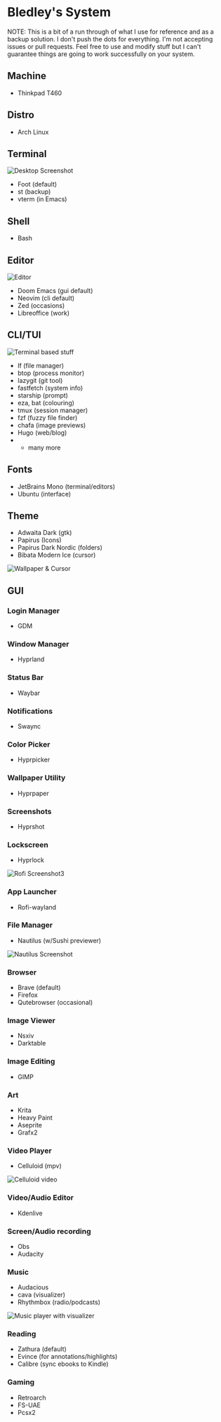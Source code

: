 # Bledley's System

NOTE: This is a bit of a run through of what I use for reference and as a backup solution. I don't push the dots for everything. I'm not accepting issues or pull requests. Feel free to use and modify stuff but I can't guarantee things are going to work successfully on your system.

## Machine
- Thinkpad T460

## Distro
- Arch Linux

## Terminal

![Desktop Screenshot](/assets/Screenshot1.jpg?raw=true "Screenshot1")

- Foot (default)
- st (backup)
- vterm (in Emacs)

## Shell
- Bash

## Editor

![Editor](/assets/Screenshot8.jpg?raw=true "Screenshot8")

- Doom Emacs (gui default)
- Neovim (cli default)
- Zed (occasions)
- Libreoffice (work)

## CLI/TUI

![Terminal based stuff](/assets/Screenshot4.jpg?raw=true "Screenshot4")

- lf (file manager)
- btop (process monitor)
- lazygit (git tool)
- fastfetch (system info)
- starship (prompt)
- eza, bat (colouring)
- tmux (session manager)
- fzf (fuzzy file finder)
- chafa (image previews)
- Hugo (web/blog)
- + many more

## Fonts
- JetBrains Mono (terminal/editors)
- Ubuntu (interface)

## Theme
- Adwaita Dark (gtk)
- Papirus (Icons)
- Papirus Dark Nordic (folders)
- Bibata Modern Ice (cursor)

![Wallpaper & Cursor](/assets/Screenshot2.jpg?raw=true "Screenshot2")

## GUI

### Login Manager
- GDM

### Window Manager
- Hyprland

### Status Bar
- Waybar

### Notifications
- Swaync

### Color Picker
- Hyprpicker

### Wallpaper Utility
- Hyprpaper

### Screenshots
- Hyprshot

### Lockscreen
- Hyprlock

![Rofi Screenshot3](/assets/Screenshot3.jpg?raw=true "Screenshot3")

### App Launcher
- Rofi-wayland

### File Manager
- Nautilus (w/Sushi previewer)

![Nautilus Screenshot](/assets/Screenshot6.jpg?raw=true "Screenshot6")

### Browser
- Brave (default)
- Firefox 
- Qutebrowser (occasional)

### Image Viewer
- Nsxiv
- Darktable

### Image Editing
- GIMP

### Art
- Krita
- Heavy Paint
- Aseprite
- Grafx2

### Video Player
- Celluloid (mpv)

![Celluloid video](/assets/Screenshot7.jpg?raw=true "Screenshot7")

### Video/Audio Editor
- Kdenlive

### Screen/Audio recording
- Obs
- Audacity

### Music 
- Audacious
- cava (visualizer)
- Rhythmbox (radio/podcasts)

![Music player with visualizer](/assets/Screenshot5.jpg?raw=true "Screenshot5")

### Reading
- Zathura (default)
- Evince (for annotations/highlights)
- Calibre (sync ebooks to Kindle)

### Gaming
- Retroarch
- FS-UAE
- Pcsx2

